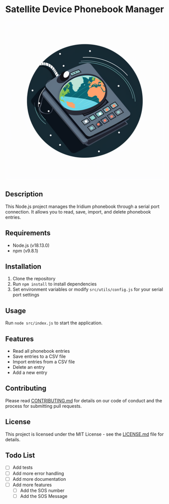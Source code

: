 # Satellite Device Phonebook Manager

![alt text](./0_2.png "Satellite Device Phonebook Manager")

## Description
This Node.js project manages the Iridium phonebook through a serial port connection. It allows you to read, save, import, and delete phonebook entries.

## Requirements
- Node.js (v18.13.0)
- npm (v9.8.1)

## Installation
1. Clone the repository
2. Run `npm install` to install dependencies
3. Set environment variables or modify `src/utils/config.js` for your serial port settings

## Usage
Run `node src/index.js` to start the application.

## Features
- Read all phonebook entries
- Save entries to a CSV file
- Import entries from a CSV file
- Delete an entry
- Add a new entry

## Contributing
Please read [CONTRIBUTING.md](CONTRIBUTING.md) for details on our code of conduct and the process for submitting pull requests.

## License
This project is licensed under the MIT License - see the [LICENSE.md](LICENSE.md) file for details.

## Todo List
- [ ] Add tests
- [ ] Add more error handling
- [ ] Add more documentation
- [ ] Add more features
  - [ ] Add the SOS number
  - [ ] Add the SOS Message